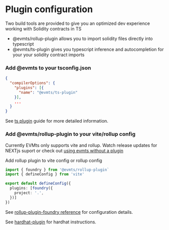 # Plugin configuration

Two build tools are provided to give you an optimized dev experience working with Solidity contracts in TS

- @evmts/rollup-plugin allows you to import solidity files directly into typescript
- @evmts/ts-plugin gives you typescript inference and autocompletion for your your solidity contract imports

### Add @evmts to your tsconfig.json

```json
{
  "compilerOptions": {
    "plugins": [{
      "name": "@evmts/ts-plugin"
    }],
    ...
  }
}
```

See [ts plugin](../guide/typescript.md) guide for more detailed information.

### Add @evmts/rollup-plugin to your vite/rollup config

Currently EVMts only supports vite and rollup. Watch release updates for NEXTjs suport or check out [using evmts without a plugin](../guide/using-evmts-without-plugins.md)

Add rollup plugin to vite config or rollup config

```typescript
import { foundry } from '@evmts/rollup-plugin`
import { defineConfig } from 'vite'

export default defineConfig({
  plugins: [foundry({
    project: '.',
  })]
})
```

See [rollup-plugin-foundry reference](../plugin-reference/rollup-plugin-foundry.md) for configuration details.

See [hardhat-plugin](../plugin-reference/hardhat-plugin.md) for hardhat instructions.
